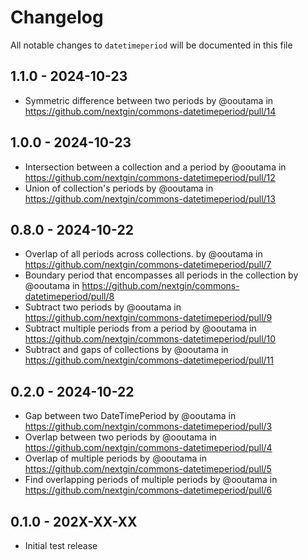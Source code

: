 # Changelog

All notable changes to `datetimeperiod` will be documented in this file

## 1.1.0 - 2024-10-23

* Symmetric difference between two periods by @ooutama in https://github.com/nextgin/commons-datetimeperiod/pull/14

## 1.0.0 - 2024-10-23

* Intersection between a collection and a period by @ooutama in https://github.com/nextgin/commons-datetimeperiod/pull/12
* Union of collection's periods by @ooutama in https://github.com/nextgin/commons-datetimeperiod/pull/13

## 0.8.0 - 2024-10-22

* Overlap of all periods across collections. by @ooutama in https://github.com/nextgin/commons-datetimeperiod/pull/7
* Boundary period that encompasses all periods in the collection by @ooutama in https://github.com/nextgin/commons-datetimeperiod/pull/8
* Subtract two periods by @ooutama in https://github.com/nextgin/commons-datetimeperiod/pull/9
* Subtract multiple periods from a period by @ooutama in https://github.com/nextgin/commons-datetimeperiod/pull/10
* Subtract and gaps of collections by @ooutama in https://github.com/nextgin/commons-datetimeperiod/pull/11

## 0.2.0 - 2024-10-22

* Gap between two DateTimePeriod by @ooutama in https://github.com/nextgin/commons-datetimeperiod/pull/3
* Overlap between two periods by @ooutama in https://github.com/nextgin/commons-datetimeperiod/pull/4
* Overlap of multiple periods by @ooutama in https://github.com/nextgin/commons-datetimeperiod/pull/5
* Find overlapping periods of multiple periods by @ooutama in https://github.com/nextgin/commons-datetimeperiod/pull/6

## 0.1.0 - 202X-XX-XX

- Initial test release
